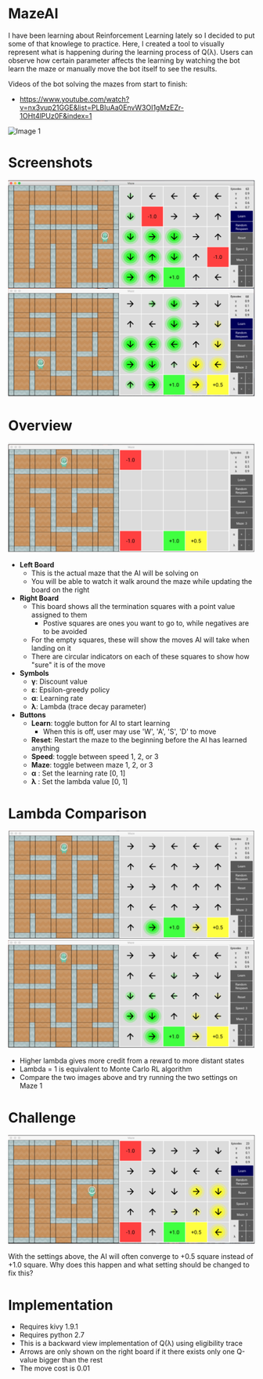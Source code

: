# MazeAI

I have been learning about Reinforcement Learning lately so I decided to put some of that knowlege to practice. Here, I created a tool to visually represent what is happening during the learning process of Q(λ). Users can observe how certain parameter affects the learning by watching the bot learn the maze or manually move the bot itself to see the results. 

Videos of the bot solving the mazes from start to finish:
- https://www.youtube.com/watch?v=nx3vup21GGE&list=PLBIuAa0EnvW3OI1gMzEZr-1OHt4lPUz0F&index=1

![Image 1](https://media.giphy.com/media/l3mZft8CytWihcKk0/giphy.gif "Image 1")

# Screenshots

![Image 1](https://github.com/vinhvu200/MazeAI/raw/master/DemoImage/screenshots.png "Image 1")

# Overview

![Image 2](https://github.com/vinhvu200/MazeAI/raw/master/DemoImage/overview.png "Image 2")

- **Left Board**
  - This is the actual maze that the AI will be solving on
  - You will be able to watch it walk around the maze while updating the board on the right
- **Right Board**
  - This board shows all the termination squares with a point value assigned to them
    - Postive squares are ones you want to go to, while negatives are to be avoided
  - For the empty squares, these will show the moves AI will take when landing on it
  - There are circular indicators on each of these squares to show how "sure" it is of the move
- **Symbols**
  - **γ**: Discount value
  - **ε**: Epsilon-greedy policy
  - **α**: Learning rate
  - **λ**: Lambda (trace decay parameter)
- **Buttons**
  - **Learn**: toggle button for AI to start learning
    - When this is off, user may use 'W', 'A', 'S', 'D' to move
  - **Reset**: Restart the maze to the beginning before the AI has learned anything
  - **Speed**: toggle between speed 1, 2, or 3
  - **Maze**: toggle between maze 1, 2, or 3
  - **α** : Set the learning rate [0, 1]
  - **λ** : Set the lambda value [0, 1]
# Lambda Comparison
![Image 3](https://github.com/vinhvu200/MazeAI/raw/master/DemoImage/low_lambda.png "Image 3")
![Image 4](https://github.com/vinhvu200/MazeAI/raw/master/DemoImage/high_lambda.png "Image 4")

- Higher lambda gives more credit from a reward to more distant states
- Lambda = 1 is equivalent to Monte Carlo RL algorithm
- Compare the two images above and try running the two settings on Maze 1

# Challenge

![Image 5](https://github.com/vinhvu200/MazeAI/raw/master/DemoImage/challenge.png "Image 5")

With the settings above, the AI will often converge to +0.5 square instead of +1.0 square. Why does this happen and what setting should be changed to fix this? 

# Implementation

- Requires kivy 1.9.1
- Requires python 2.7
- This is a backward view implementation of Q(λ) using eligibility trace
- Arrows are only shown on the right board if it there exists only one Q-value bigger than the rest
- The move cost is 0.01
